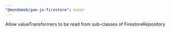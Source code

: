 ```yaml
---
"@mondomob/gae-js-firestore": minor
---
```


Allow valueTransformers to be read from sub-classes of FirestoreRepository
